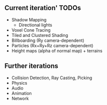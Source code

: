 ## Current iteration' TODOs
* Shadow Mapping
  * Directional lights
* Voxel Cone Tracing
* Tiled and Clustered Shading
* Billboarding (Ry camera-dependent)
* Particles (Rx+Ry+Rz camera-dependent)
* Height maps (alpha of normal map) + terrains

## Further iterations
* Collision Detection, Ray Casting, Picking
* Physics
* Audio
* Animation
* Network
